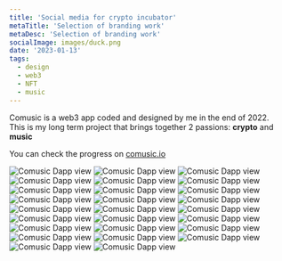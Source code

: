 ```yaml
---
title: 'Social media for crypto incubator' 
metaTitle: 'Selection of branding work'
metaDesc: 'Selection of branding work'
socialImage: images/duck.png
date: '2023-01-13'
tags:
  - design
  - web3
  - NFT
  - music
---
```


Comusic is a web3 app coded and designed by me in the end of 2022.  
This is my long term project that brings together 2 passions: **crypto** and **music**

You can check the progress on [comusic.io](http://www.comusic.io)

![Comusic Dapp view](/images/socialmedia/duckdao/Duck16.png)
![Comusic Dapp view](/images/socialmedia/duckdao/Duck13.png)
![Comusic Dapp view](/images/socialmedia/duckdao/newPool.png)
![Comusic Dapp view](/images/socialmedia/duckdao/AMA_concept3.jpg)
![Comusic Dapp view](/images/socialmedia/duckdao/AMA_concept33.png)
![Comusic Dapp view](/images/socialmedia/duckdao/AMA_DLP.png)
![Comusic Dapp view](/images/socialmedia/duckdao/Nuke.png)
![Comusic Dapp view](/images/socialmedia/duckdao/Duck6.png)
![Comusic Dapp view](/images/socialmedia/duckdao/Duck7.png)
![Comusic Dapp view](/images/socialmedia/duckdao/Duck8.png)
![Comusic Dapp view](/images/socialmedia/duckdao/Duck9.png)
![Comusic Dapp view](/images/socialmedia/duckdao/Duck1.png)
![Comusic Dapp view](/images/socialmedia/duckdao/Duck2.png)
![Comusic Dapp view](/images/socialmedia/duckdao/Duck3.png)
![Comusic Dapp view](/images/socialmedia/duckdao/Duck4.png)
![Comusic Dapp view](/images/socialmedia/duckdao/Duck10.png)
![Comusic Dapp view](/images/socialmedia/duckdao/Duck14.png)
![Comusic Dapp view](/images/socialmedia/duckdao/Duck12.png)
![Comusic Dapp view](/images/socialmedia/duckdao/DuckDao_BlackFriday.png)
![Comusic Dapp view](/images/socialmedia/duckdao/GovWorld.png)
![Comusic Dapp view](/images/socialmedia/duckdao/GovWorld2.png)
![Comusic Dapp view](/images/socialmedia/duckdao/Hashtagger.png)
![Comusic Dapp view](/images/socialmedia/duckdao/Wanaka.png)
![Comusic Dapp view](/images/socialmedia/duckdao/Wanaka2.png)
![Comusic Dapp view](/images/socialmedia/duckdao/o3.png)
![Comusic Dapp view](/images/socialmedia/duckdao/MM_rewards3.png)




